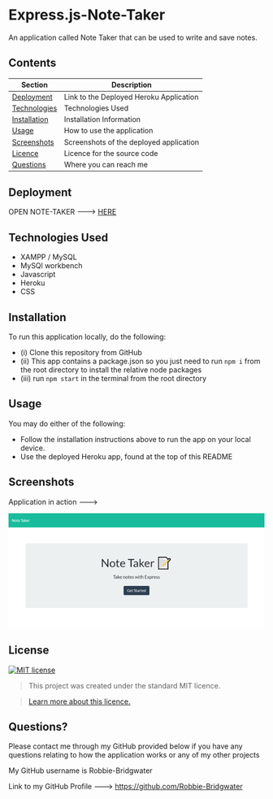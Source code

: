 # Express.js-Note-Taker
An application called Note Taker that can be used to write and save notes.

## Contents
Section | Description
------------ | -------------
[Deployment](#Deployment) | Link to the Deployed Heroku Application
[Technologies](#Technologies) | Technologies Used
[Installation](#Installation) | Installation Information
[Usage](#Usage) | How to use the application
[Screenshots](#Screenshots) | Screenshots of the deployed application
[Licence](#licence) | Licence for the source code
[Questions](#Questions?) | Where you can reach me

## Deployment
OPEN NOTE-TAKER ---> [HERE](https://express-note-taker-js.herokuapp.com/)

## Technologies Used

- XAMPP / MySQL
- MySQl workbench
- Javascript
- Heroku
- CSS

## Installation
 To run this application locally, do the following:
 - (i) Clone this repository from GitHub
- (ii) This app contains a package.json so you just need to run `npm i` from the root directory to install the relative node packages
- (iii) run `npm start` in the terminal from the root directory 

## Usage
You may do either of the following:
* Follow the installation instructions above to run the app on your local device.
* Use the deployed Heroku app, found at the top of this README

## Screenshots
Application in action --->

![image](public/assets/img/screenshot.png)

## License
[![MIT license](https://img.shields.io/badge/License-MIT-blue.svg)](https://lbesson.mit-license.org/)

> This project was created under the standard MIT licence.

> [Learn more about this licence.](https://lbesson.mit-license.org/)

## Questions?

Please contact me through my GitHub provided below if you have any questions relating to how the application works or any of my other projects

My GitHub username is Robbie-Bridgwater

Link to my GitHub Profile ---> https://github.com/Robbie-Bridgwater
